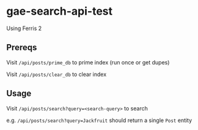 # gae-search-api-test

Using Ferris 2

## Prereqs

Visit `/api/posts/prime_db` to prime index (run once or get dupes)

Visit `/api/posts/clear_db` to clear index

## Usage

Visit `/api/posts/search?query=<search-query>` to search

e.g. `/api/posts/search?query=Jackfruit` should return a single `Post` entity
